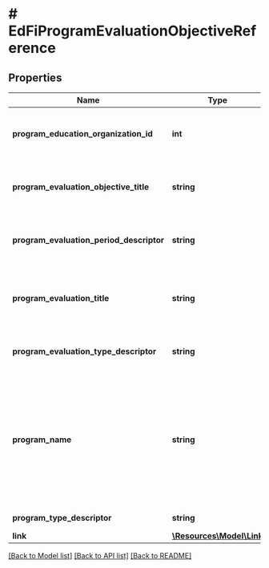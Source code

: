 # # EdFiProgramEvaluationObjectiveReference

## Properties

Name | Type | Description | Notes
------------ | ------------- | ------------- | -------------
**program_education_organization_id** | **int** | The identifier assigned to an education organization. |
**program_evaluation_objective_title** | **string** | The name or title of the program evaluation objective. |
**program_evaluation_period_descriptor** | **string** | The name of the period for the program evaluation. |
**program_evaluation_title** | **string** | An assigned unique identifier for the student program evaluation. |
**program_evaluation_type_descriptor** | **string** | The type of program evaluation conducted. |
**program_name** | **string** | The formal name of the program of instruction, training, services, or benefits available through federal, state, or local agencies. |
**program_type_descriptor** | **string** | The type of program. |
**link** | [**\Resources\Model\Link**](Link.md) |  | [optional]

[[Back to Model list]](../../README.md#models) [[Back to API list]](../../README.md#endpoints) [[Back to README]](../../README.md)
